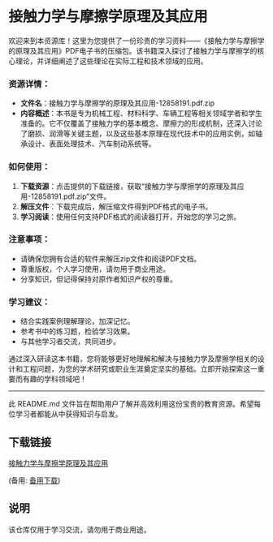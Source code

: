 # 接触力学与摩擦学原理及其应用

欢迎来到本资源库！这里为您提供了一份珍贵的学习资料——《接触力学与摩擦学的原理及其应用》PDF电子书的压缩包。该书籍深入探讨了接触力学与摩擦学的核心理论，并详细阐述了这些理论在实际工程和技术领域的应用。

### 资源详情：

- **文件名**：接触力学与摩擦学的原理及其应用-12858191.pdf.zip
- **内容概述**：本书是专为机械工程、材料科学、车辆工程等相关领域学者和学生准备的。它不仅覆盖了接触力学的基本概念、摩擦力的形成机制，还深入讨论了磨损、润滑等关键主题，以及这些基本原理在现代技术中的应用实例，如轴承设计、表面处理技术、汽车制动系统等。

### 如何使用：

1. **下载资源**：点击提供的下载链接，获取“接触力学与摩擦学的原理及其应用-12858191.pdf.zip”文件。
2. **解压文件**：下载完成后，解压缩文件得到PDF格式的电子书。
3. **学习阅读**：使用任何支持PDF格式的阅读器打开，开始您的学习之旅。

### 注意事项：
- 请确保您拥有合适的软件来解压zip文件和阅读PDF文档。
- 尊重版权，个人学习使用，请勿用于商业用途。
- 分享知识，但记得保持对原作者知识产权的尊重。

### 学习建议：
- 结合实践案例理解理论，加深记忆。
- 参考书中的练习题，检验学习效果。
- 与其他学习者交流，共同进步。

通过深入研读这本书籍，您将能够更好地理解和解决与接触力学及摩擦学相关的设计和工程问题，为您的学术研究或职业生涯奠定坚实的基础。立即开始探索这一重要而有趣的学科领域吧！

---

此 README.md 文件旨在帮助用户了解并高效利用这份宝贵的教育资源。希望每位学习者都能从中获得知识与启发。

## 下载链接
[接触力学与摩擦学原理及其应用](https://pan.quark.cn/s/5924fba75338) 

(备用: [备用下载](https://pan.baidu.com/s/15JDlcx1_qr7Imuwl84e6Fw?pwd=1234))

## 说明

该仓库仅用于学习交流，请勿用于商业用途。

